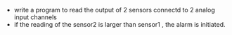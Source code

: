- write a program to read the output of 2 sensors connectd to 2 analog input channels 
- if the reading of the sensor2 is larger than sensor1 , the alarm is initiated.
